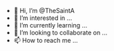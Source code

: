 - 👋 Hi, I’m @TheSaintA
- 👀 I’m interested in ...
- 🌱 I’m currently learning ...
- 💞️ I’m looking to collaborate on ...
- 📫 How to reach me ... 

<!---
TheSaintA/TheSaintA is a ✨ special ✨ repository because its `README.md` (this file) appears on your GitHub profile.
You can click the Preview link to take a look at your changes.
--->
